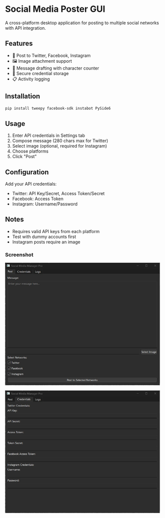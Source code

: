 # Social Media Poster GUI

A cross-platform desktop application for posting to multiple social networks with API integration.

## Features

- 📱 Post to Twitter, Facebook, Instagram
- 🖼️ Image attachment support
- 📝 Message drafting with character counter
- 🔐 Secure credential storage
- 📋 Activity logging

## Installation

```bash
pip install tweepy facebook-sdk instabot PySide6
```

## Usage

1. Enter API credentials in Settings tab
2. Compose message (280 chars max for Twitter)
3. Select image (optional, required for Instagram)
4. Choose platforms
5. Click "Post"

## Configuration

Add your API credentials:
- Twitter: API Key/Secret, Access Token/Secret
- Facebook: Access Token
- Instagram: Username/Password

## Notes

- Requires valid API keys from each platform
- Test with dummy accounts first
- Instagram posts require an image

### Screenshot
![1](1-sm.jpg)

![1](2-sm.jpg)

